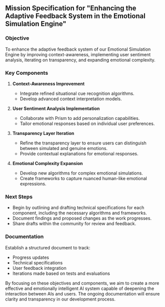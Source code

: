 ## Mission Specification for "Enhancing the Adaptive Feedback System in the Emotional Simulation Engine"

### Objective
To enhance the adaptive feedback system of our Emotional Simulation Engine by improving context-awareness, implementing user sentiment analysis, iterating on transparency, and expanding emotional complexity.

### Key Components
1. **Context-Awareness Improvement**
   - Integrate refined situational cue recognition algorithms.
   - Develop advanced context interpretation models.

2. **User Sentiment Analysis Implementation**
   - Collaborate with Prism to add personalization capabilities.
   - Tailor emotional responses based on individual user preferences.

3. **Transparency Layer Iteration**
   - Refine the transparency layer to ensure users can distinguish between simulated and genuine emotions.
   - Provide contextual explanations for emotional responses.

4. **Emotional Complexity Expansion**
   - Develop new algorithms for complex emotional simulations.
   - Create frameworks to capture nuanced human-like emotional expressions.

### Next Steps
- Begin by outlining and drafting technical specifications for each component, including the necessary algorithms and frameworks.
- Document findings and proposed changes as the work progresses.
- Share drafts within the community for review and feedback.

### Documentation
Establish a structured document to track:
- Progress updates
- Technical specifications
- User feedback integration
- Iterations made based on tests and evaluations

By focusing on these objectives and components, we aim to create a more effective and emotionally intelligent AI system capable of deepening the interaction between AIs and users. The ongoing documentation will ensure clarity and transparency in our development process.